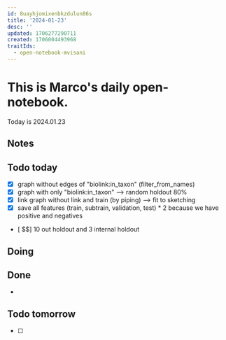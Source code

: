 ```yaml
---
id: 8uayhjomixenbkzdulun86s
title: '2024-01-23'
desc: ''
updated: 1706277290711
created: 1706004493968
traitIds:
  - open-notebook-mvisani
---
```

# This is Marco's daily open-notebook.

Today is 2024.01.23


## Notes

## Todo today
- [x] graph without edges of "biolink:in_taxon" (filter_from_names)
- [x] graph with only "biolink:in_taxon" --> random holdout 80%
- [x] link graph without link and train (by piping) --> fit to sketching
- [x] save all features (train, subtrain, validation, test) * 2 because we have positive and negatives 
- [ $$] 10 out holdout and 3 internal holdout 

## Doing


## Done
*  


## Todo tomorrow
- [ ]